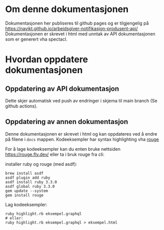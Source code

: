 # Om denne dokumentasjonen

Dokumentasjonen her publiseres til github pages og er tilgjengelig på https://navikt.github.io/arbeidsgiver-notifikasjon-produsent-api/
Dokumentasjonen er skrevet i html med unntak av API dokumentasjonen som er generert vha spectacl.

# Hvordan oppdatere dokumentasjonen

## Oppdatering av API dokumentasjon

Dette skjer automatisk ved push av endringer i skjema til main branch (Se github actions).

## Oppdatering av annen dokumentasjon

Denne dokumentasjonen er skrevet i html og kan oppdateres ved å endre på filene i `docs` mappen.
Kodeeksempler har syntax highlighting vha [rouge](https://github.com/rouge-ruby/rouge) 

For å lage kodeeksempler kan du enten bruke nettsiden https://rouge.fly.dev/ eller ta i bruk rouge fra cli:

installer ruby og rouge (med asdf):
```
brew install asdf
asdf plugin add ruby
asdf install ruby 3.3.0
asdf global ruby 3.3.0
gem update --system
gem install rouge
```

Lag kodeeksempler:
```
ruby highlight.rb eksempel.graphql
# eller:
ruby highlight.rb eksempel.graphql > eksempel.html
```